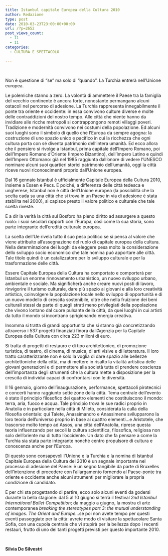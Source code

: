 ```yaml
---
title: Istanbul capitale Europea della Cultura 2010
author: Redazione
type: post
date: 2010-03-23T23:00:00+00:00
url: /?p=2652
post_views_count:
  - 11
  - 11
categories:
  - CULTURA E SPETTACOLO

---
```

&nbsp;

<p style="margin&#45;bottom: 0cm">
  Non &egrave; questione di &ldquo;se&rdquo; ma solo di &ldquo;quando&rdquo;. La Turchia entrer&agrave; nell&rsquo;Unione europea.
</p>

<p style="margin&#45;bottom: 0cm">
  Le polemiche stanno a zero. La volont&agrave; di ammettere il Paese tra la famiglia del vecchio continente &egrave; ancora forte, nonostante permangano alcuni ostacoli nel percorso di adesione. La Turchia rappresenta innegabilmente il ponte tra oriente e occidente: in essa convivono culture diverse e molte delle contraddizioni del nostro tempo. Alle citt&agrave; che niente hanno da invidiare alle ricche metropoli si contrappongono remoti villaggi poveri. Tradizione e modernit&agrave; convivono nei costumi della popolazione. Ed alcuni suoi luoghi sono il simbolo di quello che l&rsquo;Europa da sempre agogna: la costruzione di uno spazio unico e pacifico in cui la ricchezza che ogni cultura porta con s&eacute; diventa patrimonio dell&rsquo;intera umanit&agrave;. Ed ecco allora che il pensiero si rivolge a Istanbul, prima capitale dell&rsquo;Impero Romano, poi dell&#8217;Impero Romano d&#8217;Oriente (Impero Bizantino), dell&#8217;Impero Latino e quindi dell&#8217;Impero Ottomano: gi&agrave; nel 1985 raggiunta dall&rsquo;onore di vedere l&rsquo;UNESCO nominare alcuni suoi quartieri storici patrimonio dell&rsquo;umanit&agrave;, oggi la citt&agrave; riceve nuovi riconoscimenti proprio dall&rsquo;Unione europea.
</p>

<p style="margin&#45;bottom: 0cm">
  Dal 16 gennaio Istanbul &egrave; ufficialmente Capitale Europea della Cultura 2010, insieme a Essen e Pecs. E poich&eacute;, a differenza delle citt&agrave; tedesca e ungherese, Istanbul non &egrave; citt&agrave; dell&rsquo;Unione europea (la possibilit&agrave; che la scelta cada su una citt&agrave; che si trova in un Paese in via di adesione &egrave; stata stabilita nel 2000), si capisce presto il valore politico e culturale che tale scelta riveste.
</p>

<p style="margin&#45;bottom: 0cm">
  E a dir la verit&agrave; la citt&agrave; sul Bosforo ha pieno diritto ad assurgere a questo ruolo: i suoi secolari rapporti con l&rsquo;Europa, cos&igrave; come la sua storia, sono parte integrante dell&rsquo;eredit&agrave; culturale europea.
</p>

<p style="margin&#45;bottom: 0cm">
  La scelta dell&rsquo;Ue rivela tutto il suo peso politico se si pensa al valore che viene attribuito all&rsquo;assegnazione del ruolo di capitale europea della cultura. Nella determinazione dei luoghi da eleggere pesa molto la considerazione dello sviluppo socio economico che tale nomina pu&ograve; apportare alle citt&agrave;. Tale titolo quindi &egrave; un catalizzatore per lo sviluppo culturale e per la trasformazione delle citt&agrave;.
</p>

<p style="margin&#45;bottom: 0cm">
  Essere Capitale Europea della Cultura ha comportato e comporter&agrave; per Istanbul un enorme rinnovamento urbanistico, un nuovo sviluppo urbano, ambientale e sociale. Ma significher&agrave; anche creare nuovi posti di lavoro, rinvigorire il turismo culturale, dare pi&ugrave; spazio ai giovani e alla loro creativit&agrave; artistica, coinvolgere la popolazione locale nello sviluppo di opportunit&agrave; e di un nuovo modello di crescita sostenibile, oltre che nella fruizione dei beni culturali stessi da parte di quegli strati meno privilegiati della popolazione che vivono lontano dal cuore pulsante della citt&agrave;, da quei luoghi in cui artisti da tutto il mondo si incontrano sprigionando energia creativa.
</p>

<p style="margin&#45;bottom: 0cm">
  Insomma si tratta di grandi opportunit&agrave; che si stanno gi&agrave; concretizzando attraverso i 537 progetti finanziati finora dall&rsquo;Agenzia per la Capitale Europea della Cultura con circa 223 milioni di euro.
</p>

<p style="margin&#45;bottom: 0cm">
  Si tratta di progetti di restauro e di tipo architettonico, di promozione turistica, di teatro, di cinema, di musica, di arti visive e di letteratura. Il loro tratto caratterizzante non &egrave; solo la voglia di dare spazio alle bellezze architettoniche della citt&agrave;, ma di mettere in risalto la vitalit&agrave; artistica delle giovani generazioni e di permettere alla societ&agrave; tutta di prendere coscienza dell&rsquo;importanza degli strumenti che la cultura mette a disposizione per la crescita di individui capaci di confrontarsi con le diversit&agrave;.
</p>

<p style="margin&#45;bottom: 0cm">
  Il 16 gennaio, giorno dell&rsquo;inaugurazione, performance, spettacoli pirotecnici e concerti hanno raggiunto sette zone della citt&agrave;. Tema centrale dell&rsquo;evento &egrave; stato il principio filosofico dei quattro elementi che costituiscono il mondo: terra, aria, fuoco e acqua. Tale principio trova le sue radici proprio in Anatolia e in particolare nella citt&agrave; di Mileto, considerata la culla della filosofia orientale: qui Talete, Anassimandro e Anassimene svilupparono la loro teoria dell&rsquo;universo proprio in base ai quattro elementi&hellip;e Aristotele, che trascorse molto tempo ad Assos, una citt&agrave; dell&rsquo;Anatolia, riprese questa teoria influenzando per secoli la cultura scientifica, filosofica, religiosa non solo dell&rsquo;oriente ma di tutto l&rsquo;occidente. Un dato che fa pensare a come la Turchia sia stata parte integrante nonch&eacute; centro propulsore di cultura e conoscenza anche per l&rsquo;Europa.
</p>

<p style="margin&#45;bottom: 0cm">
  Di questo sono consapevoli l&rsquo;Unione e la Turchi<span style="font&#45;weight: normal">a e la nomina di Istanbul Capitale Europea della Cultura del 2010 &egrave; un segnale importante nel processo di adesione del Paese</span>: &egrave; un segno tangibile da parte di Bruxelles dell&rsquo;intenzione di procedere con l&rsquo;allargamento fornendo al Paese&#45;ponte tra oriente e occidente anche alcuni strumenti per migliorare la propria condizione di candidato.
</p>

<p style="margin&#45;bottom: 0cm">
  E per chi sta progettando di partire, ecco solo alcuni eventi da godersi durante la bella stagione: dal 5 al 10 giugno si terr&agrave; il festival <i>2nd Istanbul International Ballet Competition</i>; da maggio a giugno, la mostra di arte contemporanea <i>breaking the stereotypes part 3: the mutual understanding of images. The Orient and Europe&hellip;</i>se poi non avete tempo per questi eventi passeggiate per la citt&agrave;: avrete modo di visitare la spettacolare Santa Sofia, con una cupola centrale che vi stupir&agrave; per la bellezza dopo i recenti restauri, frutto di uno dei tanti progetti previsti per questo importante 2010.<i> </i>
</p>

<p style="margin&#45;bottom: 0cm">
  &nbsp;
</p>

<p style="margin&#45;bottom: 0cm">
  <strong>Silvia De Silvestri</strong>
</p>

<p style="margin&#45;bottom: 0cm">
  &nbsp;
</p>